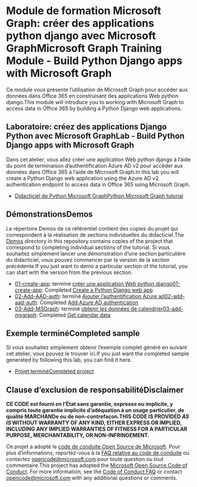 # <a name="microsoft-graph-training-module---build-python-django-apps-with-microsoft-graph"></a><span data-ttu-id="899da-101">Module de formation Microsoft Graph: créer des applications python django avec Microsoft Graph</span><span class="sxs-lookup"><span data-stu-id="899da-101">Microsoft Graph Training Module - Build Python Django apps with Microsoft Graph</span></span>

<span data-ttu-id="899da-102">Ce module vous présente l’utilisation de Microsoft Graph pour accéder aux données dans Office 365 en construisant des applications Web python django.</span><span class="sxs-lookup"><span data-stu-id="899da-102">This module will introduce you to working with Microsoft Graph to access data in Office 365 by building a Python Django web applications.</span></span>

## <a name="lab---build-python-django-apps-with-microsoft-graph"></a><span data-ttu-id="899da-103">Laboratoire: créez des applications Django Python avec Microsoft Graph</span><span class="sxs-lookup"><span data-stu-id="899da-103">Lab - Build Python Django apps with Microsoft Graph</span></span>

<span data-ttu-id="899da-104">Dans cet atelier, vous allez créer une application Web python django à l’aide du point de terminaison d’authentification Azure AD v2 pour accéder aux données dans Office 365 à l’aide de Microsoft Graph.</span><span class="sxs-lookup"><span data-stu-id="899da-104">In this lab you will create a Python Django web application using the Azure AD v2 authentication endpoint to access data in Office 365 using Microsoft Graph.</span></span>

- [<span data-ttu-id="899da-105">Didacticiel de Python Microsoft Graph</span><span class="sxs-lookup"><span data-stu-id="899da-105">Python Microsoft Graph tutorial</span></span>](https://docs.microsoft.com/graph/training/python-tutorial)

## <a name="demos"></a><span data-ttu-id="899da-106">Démonstrations</span><span class="sxs-lookup"><span data-stu-id="899da-106">Demos</span></span>

<span data-ttu-id="899da-107">Le [](./Demos) répertoire Demos de ce référentiel contient des copies du projet qui correspondent à la réalisation de sections individuelles du didacticiel.</span><span class="sxs-lookup"><span data-stu-id="899da-107">The [Demos](./Demos) directory in this repository contains copies of the project that correspond to completing individual sections of the tutorial.</span></span> <span data-ttu-id="899da-108">Si vous souhaitez simplement lancer une démonstration d’une section particulière du didacticiel, vous pouvez commencer par la version de la section précédente.</span><span class="sxs-lookup"><span data-stu-id="899da-108">If you just want to demo a particular section of the tutorial, you can start with the version from the previous section.</span></span>

- <span data-ttu-id="899da-109">[01-create-app](Demos/01-create-app): terminé [créer une application Web python django](https://docs.microsoft.com/graph/training/python-tutorial?tutorial-step=1)</span><span class="sxs-lookup"><span data-stu-id="899da-109">[01-create-app](Demos/01-create-app): Completed [Create a Python Django web app](https://docs.microsoft.com/graph/training/python-tutorial?tutorial-step=1)</span></span>
- <span data-ttu-id="899da-110">[02-Add-AAD-auth](Demos/02-add-aad-auth): terminé [Ajouter l’authentification Azure ad](https://docs.microsoft.com/graph/training/python-tutorial?tutorial-step=3)</span><span class="sxs-lookup"><span data-stu-id="899da-110">[02-add-aad-auth](Demos/02-add-aad-auth): Completed [Add Azure AD authentication](https://docs.microsoft.com/graph/training/python-tutorial?tutorial-step=3)</span></span>
- <span data-ttu-id="899da-111">[03-Add-MSGraph](Demos/03-add-msgraph): terminé [obtenir les données de calendrier](https://docs.microsoft.com/graph/training/python-tutorial?tutorial-step=4)</span><span class="sxs-lookup"><span data-stu-id="899da-111">[03-add-msgraph](Demos/03-add-msgraph): Completed [Get calendar data](https://docs.microsoft.com/graph/training/python-tutorial?tutorial-step=4)</span></span>

## <a name="completed-sample"></a><span data-ttu-id="899da-112">Exemple terminé</span><span class="sxs-lookup"><span data-stu-id="899da-112">Completed sample</span></span>

<span data-ttu-id="899da-113">Si vous souhaitez simplement obtenir l’exemple complet généré en suivant cet atelier, vous pouvez le trouver ici.</span><span class="sxs-lookup"><span data-stu-id="899da-113">If you just want the completed sample generated by following this lab, you can find it here.</span></span>

- [<span data-ttu-id="899da-114">Projet terminé</span><span class="sxs-lookup"><span data-stu-id="899da-114">Completed project</span></span>](Demos/03-add-msgraph)

## <a name="disclaimer"></a><span data-ttu-id="899da-115">Clause d’exclusion de responsabilité</span><span class="sxs-lookup"><span data-stu-id="899da-115">Disclaimer</span></span>

<span data-ttu-id="899da-116">**CE CODE est fourni *en* l’État sans garantie, expresse ou implicite, y compris toute garantie implicite d’adéquation à un usage particulier, de qualité MARCHANDe ou de non-contrefaçon.**</span><span class="sxs-lookup"><span data-stu-id="899da-116">**THIS CODE IS PROVIDED *AS IS* WITHOUT WARRANTY OF ANY KIND, EITHER EXPRESS OR IMPLIED, INCLUDING ANY IMPLIED WARRANTIES OF FITNESS FOR A PARTICULAR PURPOSE, MERCHANTABILITY, OR NON-INFRINGEMENT.**</span></span>

<span data-ttu-id="899da-p102">Ce projet a adopté le [code de conduite Open Source de Microsoft](https://opensource.microsoft.com/codeofconduct/). Pour plus d’informations, reportez-vous à la [FAQ relative au code de conduite](https://opensource.microsoft.com/codeofconduct/faq/) ou contactez [opencode@microsoft.com](mailto:opencode@microsoft.com) pour toute question ou tout commentaire.</span><span class="sxs-lookup"><span data-stu-id="899da-p102">This project has adopted the [Microsoft Open Source Code of Conduct](https://opensource.microsoft.com/codeofconduct/). For more information, see the [Code of Conduct FAQ](https://opensource.microsoft.com/codeofconduct/faq/) or contact [opencode@microsoft.com](mailto:opencode@microsoft.com) with any additional questions or comments.</span></span>